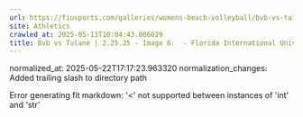 ```yaml
---
url: https://fiusports.com/galleries/womens-beach-volleyball/bvb-vs-tulane-2-25-25/image-6/355/62559/
site: Athletics
crawled_at: 2025-05-13T10:04:43.006029
title: Bvb vs Tulane | 2.25.25 - Image 6:  - Florida International University
---
```

normalized_at: 2025-05-22T17:17:23.963320
normalization_changes: Added trailing slash to directory path

Error generating fit markdown: '<' not supported between instances of 'int' and 'str'